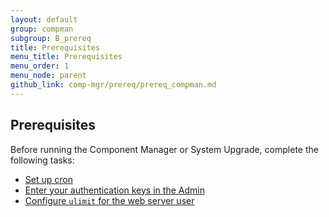 ```yaml
---
layout: default
group: compman
subgroup: B_prereq
title: Prerequisites
menu_title: Prerequisites
menu_order: 1
menu_node: parent
github_link: comp-mgr/prereq/prereq_compman.md
---
```


## Prerequisites
Before running the Component Manager or System Upgrade, complete the following tasks:

*	<a href="{{ site.gdeurl21 }}comp-mgr/prereq/prereq_cron.html">Set up cron</a>
*	<a href="{{ site.gdeurl21 }}comp-mgr/prereq/prereq_auth-token.html">Enter your authentication keys in the Admin</a>
*	<a href="{{ site.gdeurl21 }}comp-mgr/prereq/prereq_compman-ulimit.html">Configure `ulimit` for the web server user</a>